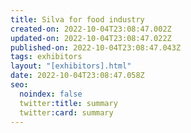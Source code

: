 ```yaml
---
title: Silva for food industry
created-on: 2022-10-04T23:08:47.002Z
updated-on: 2022-10-04T23:08:47.022Z
published-on: 2022-10-04T23:08:47.043Z
tags: exhibitors
layout: "[exhibitors].html"
date: 2022-10-04T23:08:47.058Z
seo:
  noindex: false
  twitter:title: summary
  twitter:card: summary
---
```

